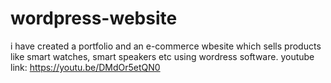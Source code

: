 # wordpress-website
i have created a portfolio and an e-commerce wbesite which sells products like smart watches, smart speakers etc using wordress software.
youtube link: https://youtu.be/DMdOr5etQN0

